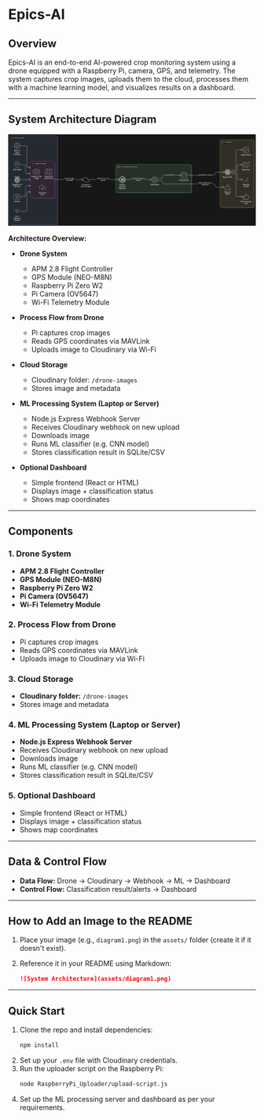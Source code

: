 # Epics-AI

## Overview

Epics-AI is an end-to-end AI-powered crop monitoring system using a drone equipped with a Raspberry Pi, camera, GPS, and telemetry. The system captures crop images, uploads them to the cloud, processes them with a machine learning model, and visualizes results on a dashboard.

---

## System Architecture Diagram

![System Architecture](assets/diagram1.png)

**Architecture Overview:**

- **Drone System**
  - APM 2.8 Flight Controller
  - GPS Module (NEO-M8N)
  - Raspberry Pi Zero W2
  - Pi Camera (OV5647)
  - Wi-Fi Telemetry Module

- **Process Flow from Drone**
  - Pi captures crop images
  - Reads GPS coordinates via MAVLink
  - Uploads image to Cloudinary via Wi-Fi

- **Cloud Storage**
  - Cloudinary folder: `/drone-images`
  - Stores image and metadata

- **ML Processing System (Laptop or Server)**
  - Node.js Express Webhook Server
  - Receives Cloudinary webhook on new upload
  - Downloads image
  - Runs ML classifier (e.g. CNN model)
  - Stores classification result in SQLite/CSV

- **Optional Dashboard**
  - Simple frontend (React or HTML)
  - Displays image + classification status
  - Shows map coordinates

---

## Components

### 1. Drone System
- **APM 2.8 Flight Controller**
- **GPS Module (NEO-M8N)**
- **Raspberry Pi Zero W2**
- **Pi Camera (OV5647)**
- **Wi-Fi Telemetry Module**

### 2. Process Flow from Drone
- Pi captures crop images
- Reads GPS coordinates via MAVLink
- Uploads image to Cloudinary via Wi-Fi

### 3. Cloud Storage
- **Cloudinary folder:** `/drone-images`
- Stores image and metadata

### 4. ML Processing System (Laptop or Server)
- **Node.js Express Webhook Server**
- Receives Cloudinary webhook on new upload
- Downloads image
- Runs ML classifier (e.g. CNN model)
- Stores classification result in SQLite/CSV

### 5. Optional Dashboard
- Simple frontend (React or HTML)
- Displays image + classification status
- Shows map coordinates

---

## Data & Control Flow

- **Data Flow:** Drone → Cloudinary → Webhook → ML → Dashboard
- **Control Flow:** Classification result/alerts → Dashboard

---

## How to Add an Image to the README

1. Place your image (e.g., `diagram1.png`) in the `assets/` folder (create it if it doesn't exist).
2. Reference it in your README using Markdown:

   ```markdown
   ![System Architecture](assets/diagram1.png)
   ```

---

## Quick Start

1. Clone the repo and install dependencies:
   ```bash
   npm install
   ```
2. Set up your `.env` file with Cloudinary credentials.
3. Run the uploader script on the Raspberry Pi:
   ```bash
   node RaspberryPi_Uploader/upload-script.js
   ```
4. Set up the ML processing server and dashboard as per your requirements.